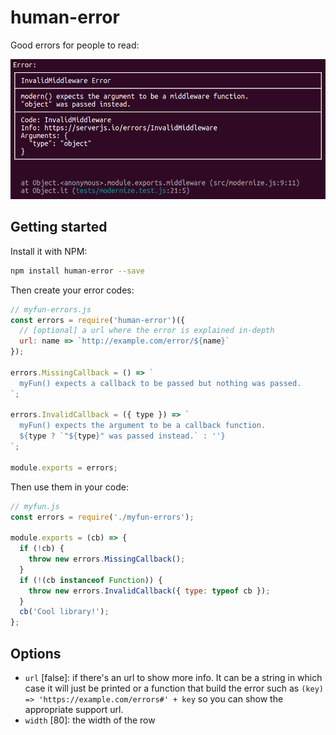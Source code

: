 # human-error

Good errors for people to read:

![Show an error in the code](img/error_full.png)


## Getting started

Install it with NPM:

```bash
npm install human-error --save
```

Then create your error codes:

```js
// myfun-errors.js
const errors = require('human-error')({
  // [optional] a url where the error is explained in-depth
  url: name => `http://example.com/error/${name}`
});

errors.MissingCallback = () => `
  myFun() expects a callback to be passed but nothing was passed.
`;

errors.InvalidCallback = ({ type }) => `
  myFun() expects the argument to be a callback function.
  ${type ? `"${type}" was passed instead.` : ''}
`;

module.exports = errors;
```

Then use them in your code:

```js
// myfun.js
const errors = require('./myfun-errors');

module.exports = (cb) => {
  if (!cb) {
    throw new errors.MissingCallback();
  }
  if (!(cb instanceof Function)) {
    throw new errors.InvalidCallback({ type: typeof cb });
  }
  cb('Cool library!');
};
```


## Options

- `url` [false]: if there's an url to show more info. It can be a string in which case it will just be printed or a function that build the error such as `(key) => 'https://example.com/errors#' + key` so you can show the appropriate support url.
- `width` [80]: the width of the row
